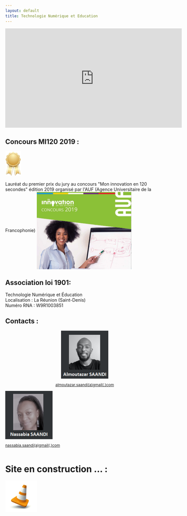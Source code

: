 ```yaml
---
layout: default
title: Technologie Numérique et Education
---
```


<iframe width="560" height="315" src="https://www.youtube.com/embed/NYQ_1Bn3K4M" frameborder="0" allow="accelerometer; autoplay; encrypted-media; gyroscope; picture-in-picture" allowfullscreen></iframe>

## Concours MI120 2019 :

<img src="local/images/first.png" width="50">

Lauréat du premier prix du jury au concours "Mon innovation en 120 secondes" édition 2019 organisé par l'AUF (Agence Universitaire de la Francophonie)
<img align="center" src="local/images/mi120.png" width="300">


## Association loi 1901:

Technologie Numérique et Éducation <br>
Localisation : La Réunion (Saint-Denis) <br>
Numéro RNA : W9R1003851 <br>

## Contacts :

<div class="row">
  <div align="center" class="column">
    <img align="center" src="local/images/al.png" width="150">
    <p style="font-size:12px"><u>almoutazar.saandi(a)gmail(.)com</u></p>
  </div>
  <div class="column">
    <img align="center" src="local/images/na.png" width="150">
    <p style="font-size:12px"><u>nassabia.saandi(a)gmail(.)com</u></p>
  </div>
</div>

# Site en construction ... : <br>

<img src="local/images/plot.jpg" width="100">
